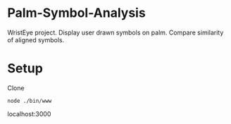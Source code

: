 Palm-Symbol-Analysis
====================

WristEye project. Display user drawn symbols on palm. Compare similarity of aligned symbols.


Setup
=====

Clone

`node ./bin/www`

localhost:3000
